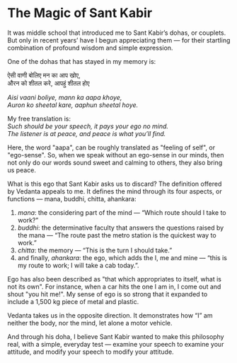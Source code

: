 # The Magic of Sant Kabir
It was middle school that introduced me to Sant Kabir’s dohas, or couplets. But only in recent years’ have I begun appreciating them — for their startling combination of profound wisdom and simple expression.

One of the dohas that has stayed in my memory is:

ऐसी वाणी बोलिए मन का आप खोए,  
औरन को शीतल करे, आपहुं शीतल होए

_Aisi vaani boliye, mann ka aapa khoye,  
Auron ko sheetal kare, aaphun sheetal hoye._

My free translation is:  
_Such should be your speech, it pays your ego no mind.  
The listener is at peace, and peace is what you’ll find._

Here, the word "aapa", can be roughly translated as "feeling of self", or "ego-sense". So, when we speak without an ego-sense in our minds, then not only do our words sound sweet and calming to others, they also bring us peace.

What is this ego that Sant Kabir asks us to discard? The definition offered by Vedanta appeals to me. It defines the mind through its four aspects, or functions — mana, buddhi, chitta, ahankara:
1. _mana_: the considering part of the mind — “Which route should I take to work?”
2. _buddhi_: the determinative faculty that answers the questions raised by the mana — “The route past the metro station is the quickest way to work.”
3. _chitta_: the memory — “This is the turn I should take.”
4. and finally, _ahankara_: the ego, which adds the I, me and mine — “this is my route to work; I will take a cab today.”.

Ego has also been described as "that which appropriates to itself, what is not its own". For instance, when a car hits the one I am in, I come out and shout "you hit me!". My sense of ego is so strong that it expanded to include a 1,500 kg piece of metal and plastic.

Vedanta takes us in the opposite direction. It demonstrates how “I” am neither the body, nor the mind, let alone a motor vehicle.

And through his doha, I believe Sant Kabir wanted to make this philosophy real, with a simple, everyday test — examine your speech to examine your attitude, and modify your speech to modify your attitude.
